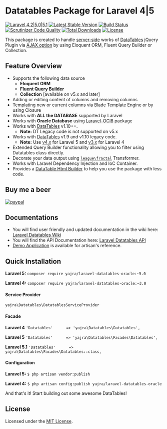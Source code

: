 # Datatables Package for Laravel 4|5

[![Laravel 4.2|5.0|5.1](https://img.shields.io/badge/Laravel-4.2|5.0|5.1-orange.svg)](http://laravel.com)
[![Latest Stable Version](https://poser.pugx.org/yajra/laravel-datatables-oracle/v/stable)](https://packagist.org/packages/yajra/laravel-datatables-oracle)
[![Build Status](https://travis-ci.org/yajra/laravel-datatables.svg?branch=master)](https://travis-ci.org/yajra/laravel-datatables)
[![Scrutinizer Code Quality](https://scrutinizer-ci.com/g/yajra/laravel-datatables/badges/quality-score.png?b=master)](https://scrutinizer-ci.com/g/yajra/laravel-datatables/?branch=master)
[![Total Downloads](https://poser.pugx.org/yajra/laravel-datatables-oracle/downloads)](https://packagist.org/packages/yajra/laravel-datatables-oracle)
[![License](https://poser.pugx.org/yajra/laravel-datatables-oracle/license)](https://packagist.org/packages/yajra/laravel-datatables-oracle)

This package is created to handle [server-side](https://www.datatables.net/manual/server-side) works of [DataTables](http://datatables.net) jQuery Plugin via [AJAX option](https://datatables.net/reference/option/ajax) by using Eloquent ORM, Fluent Query Builder or Collection.

## Feature Overview
- Supports the following data source
    - **Eloquent ORM**
    - **Fluent Query Builder**
    - **Collection** [available on v5.x and later]
- Adding or editing content of columns and removing columns
- Templating new or current columns via Blade Template Engine or by using Closure
- Works with **ALL the DATABASE** supported by Laravel
- Works with **Oracle Database** using [Laravel-OCI8](https://github.com/yajra/laravel-oci8) package
- Works with [DataTables](http://datatables.net) v1.10++.
	- **Note:** DT Legacy code is not supported on v5.x
- Works with [DataTables](http://datatables.net) v1.9 and v1.10 legacy code.
	- **Note:** Use [v4.x](https://github.com/yajra/laravel-datatables-oracle/tree/v4.3.2) for Laravel 5 and [v3.x](https://github.com/yajra/laravel-datatables-oracle/tree/L4) for Laravel 4
- Extended Query Builder functionality allowing you to filter using Datatables class directly.
- Decorate your data output using [`league\fractal`](https://github.com/thephpleague/fractal) Transformer.
- Works with Laravel Dependency Injection and IoC Container.
- Provides a [DataTable Html Builder](http://datatables.yajrabox.com/html) to help you use the package with less code.

## Buy me a beer
[![paypal](https://www.paypalobjects.com/en_US/i/btn/btn_donateCC_LG.gif)](https://www.paypal.com/cgi-bin/webscr?cmd=_s-xclick&hosted_button_id=FG5S6KYHH8KP8)

## Documentations
- You will find user friendly and updated documentation in the wiki here: [Laravel Datatables Wiki](https://github.com/yajra/laravel-datatables/wiki)
- You will find the API Documentation here: [Laravel Datatables API](http://yajra.github.io/laravel-datatables/api/)
- [Demo Application](http://datatables.yajrabox.com) is available for artisan's reference.

## Quick Installation
**Laravel 5:** `composer require yajra/laravel-datatables-oracle:~5.0`

**Laravel 4:** `composer require yajra/laravel-datatables-oracle:~3.0`

#### Service Provider
`yajra\Datatables\DatatablesServiceProvider`

#### Facade
**Laravel 4**
`'Datatables'      => 'yajra\Datatables\Datatables',`

**Laravel 5**
`'Datatables'      => 'yajra\Datatables\Facades\Datatables',`

**Laravel 5.1**
`'Datatables'      => yajra\Datatables\Facades\Datatables::class,`

#### Configuration
**Laravel 5:** `$ php artisan vendor:publish`

**Laravel 4:** `$ php artisan config:publish yajra/laravel-datatables-oracle`


And that's it! Start building out some awesome DataTables!

## License

Licensed under the [MIT License](https://github.com/yajra/laravel-datatables/blob/master/LICENSE).
